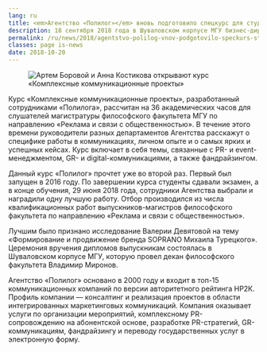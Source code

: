 ```yaml
---
lang: ru
title: <em>Агентство «Полилог»</em> вновь подготовило спецкурс для студентов МГУ
description: 18 сентября 2018 года в Шуваловском корпусе МГУ бизнес-директор Агентства «Полилог» Артем Боровой провел первую встречу со студентами, посвященную запуску специального курса. Вместе с Артемом Боровым студентов приветствовала Анна Костикова, заведующая кафедрой философии языка и коммуникации.
permalink: /ru/news/2018/agentstvo-polilog-vnov-podgotovilo-speckurs-studentov-mgu
classes: page is-news
date: 2018-10-20
---
```


<figure class="media-wrapper has-lg-img">
  <img src="/a/img/clients/polylog/2018-09-20.jpg?v2" alt="Артем Боровой и Анна Костикова открывают курс «Комплексные коммуникационные проекты»">
</figure>

Курс «Комплексные коммуникационные проекты», разработанный сотрудниками «Полилога», рассчитан на 36 академических часов для слушателей магистратуры философского факультета МГУ по направлению «Реклама и связи с общественностью». В течение этого времени руководители разных департаментов Агентства расскажут о специфике работы в коммуникациях, личном опыте и о самых ярких и успешных кейсах. Курс включает в себя темы, связанные с PR- и event-менеджментом, GR- и digital-коммуникациями, а также фандрайзингом.

Данный курс «Полилог» прочтет уже во второй раз. Первый был запущен в 2016 году. По завершении курса студенты сдавали экзамен, а в конце обучения, 29 июня 2018 года, сотрудники Агентства выбрали и наградили одну лучшую работу. Отбор производился из числа квалификационных работ выпускников-магистров философского факультета по направлению «Реклама и связи с общественностью».

Лучшим было признано исследование Валерии Девятовой на тему «Формирование и продвижение бренда SOPRANO Михаила Турецкого». Церемония вручения дипломов выпускникам состоялась в Шуваловском корпусе МГУ, которую провел декан философского факультета Владимир Миронов.

Агентство «Полилог» основано в 2000 году и входит в топ-15 коммуникационных компаний по версии авторитетного рейтинга НР2К. Профиль компании — консалтинг и реализация проектов в области интегрированных маркетинговых коммуникаций. Компания оказывает услуги по организации мероприятий, комплексному PR-сопровождению на абонентской основе, разработке PR-стратегий, GR-коммуникациям, фандрайзингу и переводу государственных услуг в электронную форму.
